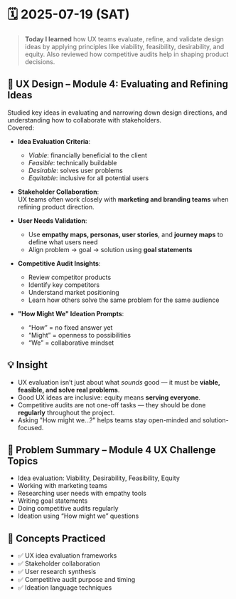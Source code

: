 # 🗓️ 2025-07-19 (SAT)

> **Today I learned** how UX teams evaluate, refine, and validate design ideas by applying principles like viability, feasibility, desirability, and equity. Also reviewed how competitive audits help in shaping product decisions.

## 📘 UX Design – Module 4: Evaluating and Refining Ideas

Studied key ideas in evaluating and narrowing down design directions, and understanding how to collaborate with stakeholders.  
Covered:

- **Idea Evaluation Criteria**:  
  - *Viable*: financially beneficial to the client  
  - *Feasible*: technically buildable  
  - *Desirable*: solves user problems  
  - *Equitable*: inclusive for all potential users

- **Stakeholder Collaboration**:  
  UX teams often work closely with **marketing and branding teams** when refining product direction.

- **User Needs Validation**:  
  - Use **empathy maps, personas, user stories**, and **journey maps** to define what users need  
  - Align problem → goal → solution using **goal statements**

- **Competitive Audit Insights**:  
  - Review competitor products  
  - Identify key competitors  
  - Understand market positioning  
  - Learn how others solve the same problem for the same audience

- **"How Might We" Ideation Prompts**:  
  - “How” = no fixed answer yet  
  - “Might” = openness to possibilities  
  - “We” = collaborative mindset

## 💡 Insight

- UX evaluation isn’t just about what *sounds* good — it must be **viable, feasible, and solve real problems**.
- Good UX ideas are inclusive: equity means **serving everyone**.
- Competitive audits are not one-off tasks — they should be done **regularly** throughout the project.
- Asking "How might we...?" helps teams stay open-minded and solution-focused.

## 📄 Problem Summary – Module 4 UX Challenge Topics
- Idea evaluation: Viability, Desirability, Feasibility, Equity
- Working with marketing teams
- Researching user needs with empathy tools
- Writing goal statements
- Doing competitive audits regularly
- Ideation using “How might we” questions

## 🧠 Concepts Practiced
- ✅ UX idea evaluation frameworks  
- ✅ Stakeholder collaboration  
- ✅ User research synthesis  
- ✅ Competitive audit purpose and timing  
- ✅ Ideation language techniques  
